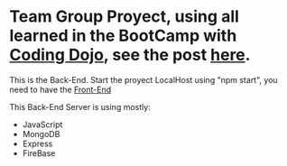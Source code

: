 # Team Group Proyect, using all learned in the BootCamp with [Coding Dojo](https://www.codingdojo.la/), see the post [here](https://www.linkedin.com/posts/coding-dojo-latam_fullstack-mern-fundacioncird-activity-7220098329139949568-O2Lc/).

This is the Back-End. Start the proyect LocalHost using "npm start", you need to have the [Front-End](https://github.com/AlejandroDojo/MapManager)

This Back-End Server is using mostly:
- JavaScript
- MongoDB
- Express
- FireBase
